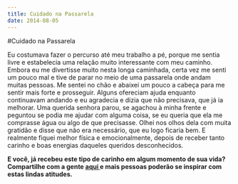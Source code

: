```yaml
---
title: Cuidado na Passarela
date: 2014-08-05
---
```


#Cuidado na Passarela

Eu costumava fazer o percurso até meu trabalho a pé, porque me sentia livre e estabelecia uma relação muito interessante com meu caminho. Embora eu me divertisse muito nesta longa caminhada, certa vez me senti um pouco mal e tive de parar no meio de uma passarela onde andam muitas pessoas. Me sentei no chão e abaixei um pouco a cabeça para me sentir mais forte e prosseguir. Alguns ofereciam ajuda enquanto continuavam andando e eu agradecia e dizia que não precisava, que já ia melhorar. Uma querida senhora parou, se agachou à minha frente e peguntou se podia me ajudar com alguma coisa, se eu queria que ela me comprasse água ou algo de que precisasse. Olhei nos olhos dela com muita gratidão e disse que não era necessário, que eu logo ficaria bem. E realmente fiquei melhor física e emocionalmente, depois de receber tanto carinho e boas energias daqueles queridos desconhecidos.

<b> E você, já recebeu este tipo de carinho em algum momento de sua vida? Compartilhe com a gente <a href=pollyannas.github.io/6/seu-relato-aqui> aqui </a> e mais pessoas poderão se inspirar com estas lindas atitudes.</b>